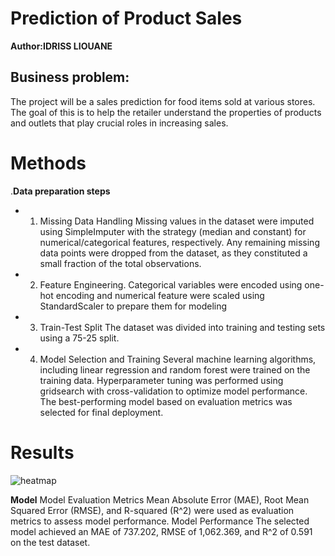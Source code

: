 # Prediction of Product Sales
**Author:IDRISS LIOUANE**
## Business problem:
The  project will be a sales prediction for food items sold at various stores. The goal of this is to help the retailer understand the properties of products and outlets that play crucial roles in increasing sales.
# Methods
.**Data preparation steps**
- 1. Missing Data Handling
Missing values in the dataset were imputed using SimpleImputer with the strategy (median and constant) for numerical/categorical features, respectively.
Any remaining missing data points were dropped from the dataset, as they constituted a small fraction of the total observations.
- 2. Feature Engineering.
Categorical variables were encoded using one-hot encoding  and numerical feature were scaled using StandardScaler to prepare them for modeling
- 3. Train-Test Split
The dataset was divided into training and testing sets using a 75-25 split.
- 4. Model Selection and Training
Several machine learning algorithms, including linear regression and random forest were trained on the training data.
Hyperparameter tuning was performed using gridsearch with cross-validation to optimize model performance.
The best-performing model based on evaluation metrics was selected for final deployment.
# Results
![heatmap](https://github.com/idrissliouane/Prediction-of-Product-Sales/assets/156426629/9a17fb5d-260c-4ebc-abcb-3e05e6189581)

**Model**
Model Evaluation Metrics
Mean Absolute Error (MAE), Root Mean Squared Error (RMSE), and R-squared (R^2) were used as evaluation metrics to assess model performance.
Model Performance
The selected model achieved an MAE of 737.202, RMSE of 1,062.369, and R^2 of 0.591 on the test dataset.
